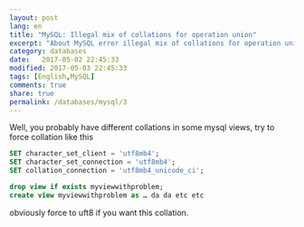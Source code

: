 ```yaml
--- 
layout: post
lang: en
title: "MySQL: Illegal mix of collations for operation union"
excerpt: "About MySQL error illegal mix of collations for operation union"
category: databases
date:   2017-05-02 22:45:33
modified: 2017-05-03 22:45:33
tags: [English,MySQL]
comments: true
share: true
permalink: /databases/mysql/3
---
```

Well, you probably have different collations in some mysql views, try to force collation like this 
```sql  
SET character_set_client = 'utf8mb4';
SET character_set_connection = 'utf8mb4';
SET collation_connection = 'utf8mb4_unicode_ci'; 

drop view if exists myviewwithproblem;
create view myviewwithproblem as … da da etc etc
```

obviously force to uft8 if you want this collation.